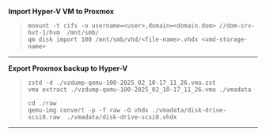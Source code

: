 **Import Hyper-V VM to Proxmox**  

> `moount -t cifs -o username=<user>,domain=<domain.dom> //dom-srv-hvt-1/hvm  /mnt/smb/`  
> `qm disk import 100 /mnt/smb/vhd/<file-name>.vhdx <vmd-storage-name>`  
                                                             
---

**Export Proxmox backup to Hyper-V**

> `zstd -d ./vzdump-qemu-100-2025_02_10-17_11_26.vma.zst`  
> `vma extract ./vzdump-qemu-100-2025_02_10-17_11_26.vma ./vmadata`  
>
> `cd ./raw`    
> `qemu-img convert -p -f raw -O vhdx ./vmadata/disk-drive-scsi0.raw  ./vmadata/disk-drive-scsi0.vhdx`
  

---


